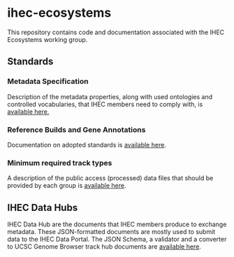 ihec-ecosystems
===============

This repository contains code and documentation associated with the IHEC Ecosystems working group.

## Standards


### Metadata Specification

Description of the metadata properties, along with used ontologies and controlled vocabularies, that IHEC members need to comply with, is  [available here.](https://github.com/IHEC/ihec-metadata/blob/master/specs/Ihec_metadata_specification.md)


### Reference Builds and Gene Annotations

Documentation on adopted standards is [available here](http://www.epigenomes.ca/data/CEMT/resources/index.html).


### Minimum required track types

A description of the public access (processed) data files that should be provided by each group is [available here](./minimum_required_track_types.md).


## IHEC Data Hubs

IHEC Data Hub are the documents that IHEC members produce to exchange metadata. These JSON-formatted documents are mostly used to submit data to the IHEC Data Portal. The JSON Schema, a validator and a converter to UCSC Genome Browser track hub documents are [available here](./IHEC_Data_Hub).